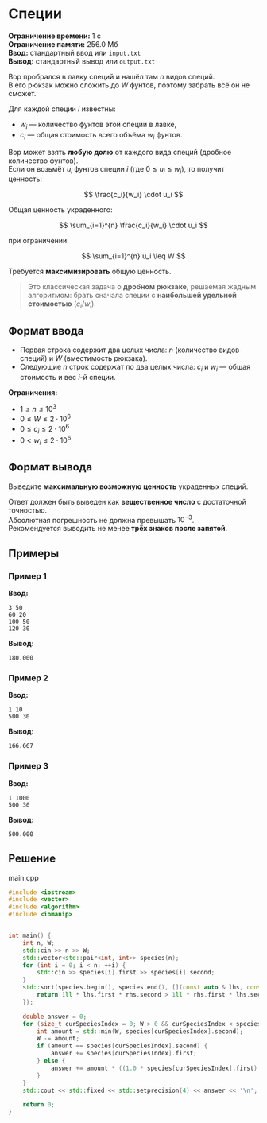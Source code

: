 # Специи

**Ограничение времени:** 1 с  
**Ограничение памяти:** 256.0 Мб  
**Ввод:** стандартный ввод или `input.txt`  
**Вывод:** стандартный вывод или `output.txt`

Вор пробрался в лавку специй и нашёл там $n$ видов специй.  
В его рюкзак можно сложить до $W$ фунтов, поэтому забрать всё он не сможет.

Для каждой специи $i$ известны:
- $w_i$ — количество фунтов этой специи в лавке,
- $c_i$ — общая стоимость всего объёма $w_i$ фунтов.

Вор может взять **любую долю** от каждого вида специй (дробное количество фунтов).  
Если он возьмёт $u_i$ фунтов специи $i$ (где $0 \leq u_i \leq w_i$), то получит ценность:

$$
\frac{c_i}{w_i} \cdot u_i
$$

Общая ценность украденного:

$$
\sum_{i=1}^{n} \frac{c_i}{w_i} \cdot u_i
$$

при ограничении:

$$
\sum_{i=1}^{n} u_i \leq W
$$

Требуется **максимизировать** общую ценность.

> Это классическая задача о **дробном рюкзаке**, решаемая жадным алгоритмом: брать сначала специи с **наибольшей удельной стоимостью** ($c_i / w_i$).

## Формат ввода

- Первая строка содержит два целых числа: $n$ (количество видов специй) и $W$ (вместимость рюкзака).
- Следующие $n$ строк содержат по два целых числа: $c_i$ и $w_i$ — общая стоимость и вес $i$-й специи.

**Ограничения:**
- $1 \leq n \leq 10^3$
- $0 \leq W \leq 2 \cdot 10^6$
- $0 \leq c_i \leq 2 \cdot 10^6$
- $0 < w_i \leq 2 \cdot 10^6$

## Формат вывода

Выведите **максимальную возможную ценность** украденных специй.

Ответ должен быть выведен как **вещественное число** с достаточной точностью.  
Абсолютная погрешность не должна превышать $10^{-3}$.  
Рекомендуется выводить не менее **трёх знаков после запятой**.

## Примеры

### Пример 1

**Ввод:**
```
3 50
60 20
100 50
120 30
```

**Вывод:**
```
180.000
```

### Пример 2

**Ввод:**
```
1 10
500 30
```

**Вывод:**
```
166.667
```

### Пример 3

**Ввод:**
```
1 1000
500 30
```

**Вывод:**
```
500.000
```
## Решение

main.cpp
```cpp
#include <iostream>
#include <vector>
#include <algorithm>
#include <iomanip>


int main() {
    int n, W;
    std::cin >> n >> W;
    std::vector<std::pair<int, int>> species(n);
    for (int i = 0; i < n; ++i) {
        std::cin >> species[i].first >> species[i].second;
    }
    std::sort(species.begin(), species.end(), [](const auto & lhs, const auto & rhs){
        return 1ll * lhs.first * rhs.second > 1ll * rhs.first * lhs.second;
    });

    double answer = 0;
    for (size_t curSpeciesIndex = 0; W > 0 && curSpeciesIndex < species.size(); ++curSpeciesIndex) {
        int amount = std::min(W, species[curSpeciesIndex].second);
        W -= amount;
        if (amount == species[curSpeciesIndex].second) {
            answer += species[curSpeciesIndex].first;
        } else {
            answer += amount * ((1.0 * species[curSpeciesIndex].first) / species[curSpeciesIndex].second);
        }
    }
    std::cout << std::fixed << std::setprecision(4) << answer << '\n';

    return 0;
}
```

